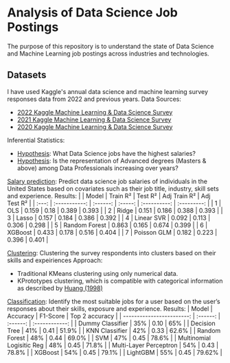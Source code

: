 # Analysis of Data Science Job Postings
The purpose of this repository is to understand the state of Data Science and Machine Learning job postings across industries and technologies.


## Datasets
I have used Kaggle's annual data science and machine learning survey responses data from 2022 and previous years. 
Data Sources: 
* [2022 Kaggle Machine Learning & Data Science Survey](https://www.kaggle.com/competitions/kaggle-survey-2022/data)
* [2021 Kaggle Machine Learning & Data Science Survey](https://www.kaggle.com/competitions/kaggle-survey-2021/data)
* [2020 Kaggle Machine Learning & Data Science Survey](https://www.kaggle.com/competitions/kaggle-survey-2020/data)

Inferential Statistics:
* [Hypothesis](https://github.com/adityamwagh/dsml-jobs-analysis/blob/main/hypothesis_testing_a.ipynb): What Data Science jobs have the highest salaries?
* [Hypothesis](https://github.com/adityamwagh/dsml-jobs-analysis/blob/main/hypothesis_testing_b.ipynb): Is the representation of Advanced degrees (Masters & above) among Data Professionals increasing over years?

[Salary prediction](https://github.com/adityamwagh/dsml-jobs-analysis/blob/main/salary_prediction.ipynb): Predict data science job salaries of individuals in the United States based on covariates such as their job title, industry, skill sets and experience.
Results:
|       |     Model     | Train R² | Test R² | Adj Train R² | Adj Test R² |
| :---: | :-----------: | :------: | :-----: | :----------: | :---------: |
|   1   |      OLS      |  0.159   |  0.18   |    0.389     |    0.393    |
|   2   |     Ridge     |  0.151   |  0.186  |    0.388     |    0.393    |
|   3   |     Lasso     |  0.157   |  0.184  |    0.386     |    0.392    |
|   4   |  Linear SVR   |  0.092   |  0.113  |    0.306     |    0.298    |
|   5   | Random Forest |  0.863   |  0.165  |    0.674     |    0.399    |
|   6   |    XGBoost    |  0.433   |  0.178  |    0.516     |    0.404    |
|   7   |  Poisson GLM  |  0.182   |  0.223  |    0.396     |    0.401    |


[Clustering](https://github.com/adityamwagh/dsml-jobs-analysis/blob/main/clustering.ipynb): Clustering the survey respondents into clusters based on their skills and expeiriences
Approach:
* Traditional KMeans clustering using only numerical data.
* KPrototypes clustering, which is compatible with categorical information as described by [Huang (1998)](https://link.springer.com/article/10.1023/A:1009769707641)

[Classification](https://github.com/adityamwagh/dsml-jobs-analysis/blob/main/classification.ipynb):  Identify the most suitable jobs for a user based on the user’s responses about their skills, exposure and experience.
Results:
|                     Model | Accuracy | F1-Score | Top 2 accuracy |
| ------------------------: | :------: | :------: | :------------: |
|          Dummy Classifier |   35%    |   0.10   |      65%       |
|             Decision Tree |   41%    |   0.41   |     51.9%      |
|            KNN Classifier |   42%    |   0.33   |     62.6%      |
|             Random Forest |   48%    |   0.44   |     69.0%      |
|                       SVM |   47%    |   0.45   |     78.6%      |
| Multinomial Logisitic Reg |   48%    |   0.45   |     71.8%      |
|    Multi-Layer Perceptron |   54%    |   0.43   |     78.8%      |
|                   XGBoost |   54%    |   0.45   |     79.1%      |
|                  LightGBM |   55%    |   0.45   |     79.62%     |
